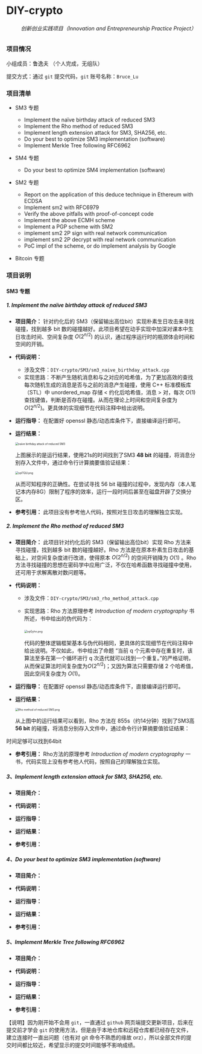 # DIY-crypto
<h6 align="right">创新创业实践项目（Innovation and Entrepreneurship Practice Project）</h6>

### 项目情况

小组成员：鲁逸夫 （个人完成，无组队）

提交方式：通过 `git`  提交代码，`git` 账号名称：`Bruce_Lu`

### 项目清单

- SM3 专题
  - Implement the naïve birthday attack of reduced SM3
  - Implement the Rho method of reduced SM3
  - Implement length extension attack for SM3, SHA256, etc.
  - Do your best to optimize SM3 implementation (software)
  - Implement Merkle Tree following RFC6962
- SM4 专题
  - Do your best to optimize SM4 implementation (software)

- SM2 专题
  - Report on the application of this deduce technique in Ethereum with ECDSA
  - Implement sm2 with RFC6979
  - Verify the above pitfalls with proof-of-concept code
  - Implement the above ECMH scheme
  - Implement a PGP scheme with SM2
  - implement sm2 2P sign with real network communication
  - implement sm2 2P decrypt with real network communication
  - PoC impl of the scheme, or do implement analysis by Google

- Bitcoin 专题



### 项目说明

#### SM3 专题

##### 1. Implement the naïve birthday attack of reduced SM3

- **项目简介：** 针对约化后的 SM3（保留输出高位bit）实现朴素生日攻击来寻找碰撞，找到越多 bit 数的碰撞越好。此项目希望在动手实现中加深对课本中生日攻击时间、空间复杂度 $O(2^{n/2})$ 的认识，通过程序运行时的瓶颈体会时间和空间的开销。

- **代码说明：**
  
  - 涉及文件：`DIY-crypto/SM3/sm3_naive_birthday_attack.cpp` 
  - 实现思路：不断产生随机消息和与之对应的哈希值，为了更加高效的查找每次随机生成的消息是否与之前的消息产生碰撞，使用 C++ 标准模板库（STL）中 unordered_map 存储 < 约化后哈希值，消息 > 对，每次 $O(1)$ 查找键值，判断是否存在碰撞。从而在理论上时间和空间复杂度为 $O(2^{n/2})$。更具体的实现细节在代码注释中给出说明。
  
- **运行指导：** 在配置好 openssl 静态/动态库条件下，直接编译运行即可。

- **运行结果：**

  <img src="https://s1.ax1x.com/2022/07/27/vpZNl9.png" alt="naïve birthday attack of reduced SM3" style="zoom: 50%;" />

  上图展示的是运行结果，使用21s的时间找到了SM3 **48 bit** 的碰撞，将消息分别存入文件中，通过命令行计算摘要值验证结果：

  <img src="https://s1.ax1x.com/2022/07/27/vplTQU.png" alt="vplTQU.png" style="zoom:50%;" />

  从而可知程序的正确性。在尝试寻找 56 bit 碰撞的过程中，发现内存（本人笔记本内存8G）限制了程序的效率，运行一段时间后甚至在磁盘开辟了交换分区。

- **参考引用：** 此项目没有参考他人代码，按照对生日攻击的理解独立实现。



##### 2. Implement the Rho method of reduced SM3

- **项目简介：** 此项目针对约化后的 SM3（保留输出高位bit）实现 Rho 方法来寻找碰撞，找到越多 bit 数的碰撞越好。Rho 方法是在原本朴素生日攻击的基础上，对空间复杂度进行改进，使得原本 $O(2^{n/2})$ 的空间开销降为 $O(1)$ 。Rho 方法寻找碰撞的思想在密码学中应用广泛，不仅在哈希函数寻找碰撞中使用，还可用于求解离散对数问题等。

- **代码说明：**

  - 涉及文件：`DIY-crypto/SM3/sm3_rho_method_attack.cpp`

  - 实现思路：Rho 方法原理参考 *Introduction of modern cryptography*  书所述，书中给出的伪代码为：

    ​                                          <img src="https://s1.ax1x.com/2022/07/27/vpGyhn.png" alt="vpGyhn.png" style="zoom:50%;" />

    代码的整体逻辑框架基本与伪代码相同，更具体的实现细节在代码注释中给出说明。不仅如此，书中给出了命题 “当前 q 个元素中存在重复时，该算法至多在第一个循环进行 q 次迭代就可以找到一个重复。”的严格证明，从而保证算法时间复杂度为$O(2^{n/2})$；又因为算法只需要存储 2 个哈希值，因此空间复杂度为 $O(1)$。

- **运行指导：** 在配置好 openssl 静态/动态库条件下，直接编译运行即可。

- **运行结果：** 

  <img src="https://s1.ax1x.com/2022/07/27/vpZh0P.png" alt="Rho method of reduced SM3.png" style="zoom: 50%;" />

  从上图中的运行结果可以看到，Rho 方法在 855s（约14分钟）找到了SM3高 **56 bit** 的碰撞，将消息分别存入文件中，通过命令行计算摘要值验证结果：



时间足够可以找到64bit

- **参考引用：** Rho方法的原理参考 *Introduction of modern cryptography* 一书，代码实现上没有参考他人代码，按照自己的理解独立实现。











##### 3、Implement length extension attack for SM3, SHA256, etc.

- **项目简介：**

- **代码说明：**
- **运行指导：**

- **运行结果：**

- **参考引用：**



##### 4、Do your best to optimize SM3 implementation (software)

- **项目简介：**

- **代码说明：**
- **运行指导：**

- **运行结果：**

- **参考引用：**



##### 5、Implement Merkle Tree following RFC6962

- **项目简介：**

- **代码说明：**
- **运行指导：**

- **运行结果：**

- **参考引用：**



【说明】因为刚开始不会用 `git`，一直通过 `github` 网页端提交更新项目，后来在提交前才学会 `git` 的使用方法，但是由于本地仓库和远程仓库都已经存在文件，建立连接时一直出问题（也有对 git 命令不熟悉的缘故 orz），所以全部文件的提交时间都比较近，希望显示的提交时间能够不影响成绩。
